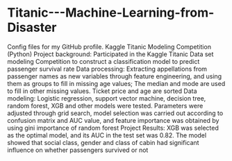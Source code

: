 # Titanic---Machine-Learning-from-Disaster
Config files for my GitHub profile.
Kaggle Titanic Modeling Competition (Python)
Project background: Participated in the Kaggle Titanic Data set modeling Competition to construct a classification model to predict passenger survival rate
Data processing: Extracting appellations from passenger names as new variables through feature engineering, and using them as groups to fill in missing age values; The median and mode are used to fill in other missing values. Ticket price and age are sorted
Data modeling: Logistic regression, support vector machine, decision tree, random forest, XGB and other models were tested. Parameters were adjusted through grid search, model selection was carried out according to confusion matrix and AUC value, and feature importance was obtained by using gini importance of random forest
Project Results: XGB was selected as the optimal model, and its AUC in the test set was 0.82. The model showed that social class, gender and class of cabin had significant influence on whether passengers survived or not
